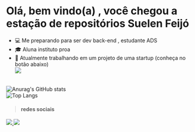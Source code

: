 # Olá, bem vindo(a) , você chegou a estação de repositórios Suelen Feijó 

- 💻 Me preparando para ser dev back-end , estudante ADS
- 🎓 Aluna instituto proa
- 🚀 Atualmente trabalhando em um projeto de uma startup (conheça no botão abaixo)
  <br/><a href="https://www.linkedin.com/in/conectagraxa/" target="_blank">
  <img src="https://img.shields.io/badge/LinkedIn-0077B5?style=for-the-badge&logo=linkedin&logoColor=white" />
</a>

  
</br>![Anurag's GitHub stats](https://github-readme-stats.vercel.app/api?username=suelenfeijo&show_icons=true&theme=transparent&locale=pt-br)
</br>
![Top Langs](https://github-readme-stats.vercel.app/api/top-langs/?username=suelenfeijo&layout=compact&theme=transparent&locale=pt-br)

>  #### redes sociais
<a href="https://www.linkedin.com/in/suelenfeijomelo/" target="_blank">
  <img src="https://img.shields.io/badge/LinkedIn-0077B5?style=for-the-badge&logo=linkedin&logoColor=white" />
</a>
<a href="mailto:suelenfeijobr@gmail.com" target="_blank">
  <img src="https://img.shields.io/badge/Gmail-D14836?style=for-the-badge&logo=gmail&logoColor=white" />
</a>


<!---
suelenfeijo/suelenfeijo is a ✨ special ✨ repository because its `README.md` (this file) appears on your GitHub profile.
You can click the Preview link to take a look at your changes.
--->
